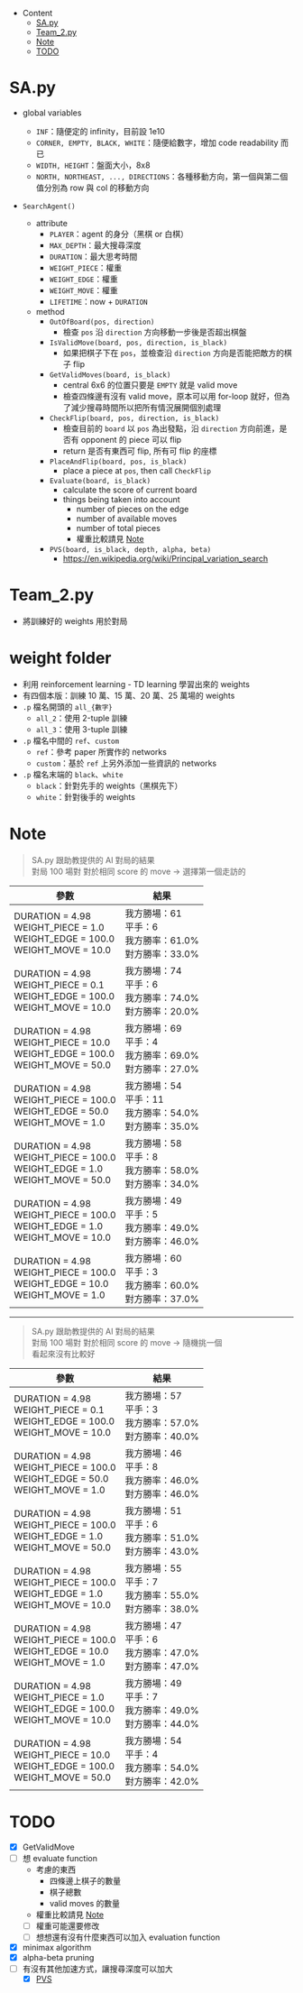 - Content
  - [SA.py](#SA.py)
  - [Team_2.py](#Team_2.py)
  - [Note](#Note)
  - [TODO](#TODO)

# SA.py

- global variables
  - `INF`：隨便定的 infinity，目前設 1e10
  - `CORNER, EMPTY, BLACK, WHITE`：隨便給數字，增加 code readability 而已
  - `WIDTH, HEIGHT`：盤面大小，8x8
  - `NORTH, NORTHEAST, ..., DIRECTIONS`：各種移動方向，第一個與第二個值分別為 row 與 col 的移動方向

- `SearchAgent()`
  - attribute
    - `PLAYER`：agent 的身分（黑棋 or 白棋）
    - `MAX_DEPTH`：最大搜尋深度
    - `DURATION`：最大思考時間
    - `WEIGHT_PIECE`：權重
    - `WEIGHT_EDGE`：權重
    - `WEIGHT_MOVE`：權重
    - `LIFETIME`：now + `DURATION`
  - method
    - `OutOfBoard(pos, direction)`
      - 檢查 `pos` 沿 `direction` 方向移動一步後是否超出棋盤
    - `IsValidMove(board, pos, direction, is_black)`
      - 如果把棋子下在 `pos`，並檢查沿 `direction` 方向是否能把敵方的棋子 flip
    - `GetValidMoves(board, is_black)`
      - central 6x6 的位置只要是 `EMPTY` 就是 valid move
      - 檢查四條邊有沒有 valid move，原本可以用 for-loop 就好，但為了減少搜尋時間所以把所有情況展開個別處理
    - `CheckFlip(board, pos, direction, is_black)`
      - 檢查目前的 `board` 以 `pos` 為出發點，沿 `direction` 方向前進，是否有 opponent 的 piece 可以 flip
      - return 是否有東西可 flip, 所有可 flip 的座標
    - `PlaceAndFlip(board, pos, is_black)`
      - place a piece at `pos`, then call `CheckFlip`
    - `Evaluate(board, is_black)`
      - calculate the score of current board
      - things being taken into account
        - number of pieces on the edge
        - number of available moves
        - number of total pieces
        - 權重比較請見 [Note](#Note)
    - `PVS(board, is_black, depth, alpha, beta)`
      - https://en.wikipedia.org/wiki/Principal_variation_search

# Team_2.py

- 將訓練好的 weights 用於對局

# weight folder

- 利用 reinforcement learning - TD learning 學習出來的 weights
- 有四個本版：訓練 10 萬、15 萬、20 萬、25 萬場的 weights
- `.p` 檔名開頭的 `all_{數字}`
  - `all_2`：使用 2-tuple 訓練
  - `all_3`：使用 3-tuple 訓練
- `.p` 檔名中間的 `ref`、`custom`
  - `ref`：參考 paper 所實作的 networks
  - `custom`：基於 `ref` 上另外添加一些資訊的 networks
- `.p` 檔名末端的 `black`、`white`
  - `black`：針對先手的 weights（黑棋先下）
  - `white`：針對後手的 weights

# Note

> SA.py 跟助教提供的 AI 對局的結果  
> 對局 100 場對
> 對於相同 score 的 move -> 選擇第一個走訪的

|參數|結果|
|-|-|
|DURATION = 4.98<br/>WEIGHT_PIECE = 1.0<br/>WEIGHT_EDGE = 100.0<br/>WEIGHT_MOVE = 10.0|我方勝場：61<br/>平手：6<br/>我方勝率：61.0%<br/>對方勝率：33.0%|
|DURATION = 4.98<br/>WEIGHT_PIECE = 0.1<br/>WEIGHT_EDGE = 100.0<br/>WEIGHT_MOVE = 10.0|我方勝場：74<br/>平手：6<br/>我方勝率：74.0%<br/>對方勝率：20.0%|
|DURATION = 4.98<br/>WEIGHT_PIECE = 10.0<br/>WEIGHT_EDGE = 100.0<br/>WEIGHT_MOVE = 50.0|我方勝場：69<br/>平手：4<br/>我方勝率：69.0%<br/>對方勝率：27.0%|
|DURATION = 4.98<br/>WEIGHT_PIECE = 100.0<br/>WEIGHT_EDGE = 50.0<br/>WEIGHT_MOVE = 1.0|我方勝場：54<br/>平手：11<br/>我方勝率：54.0%<br/>對方勝率：35.0%|
|DURATION = 4.98<br/>WEIGHT_PIECE = 100.0<br/>WEIGHT_EDGE = 1.0<br/>WEIGHT_MOVE = 50.0|我方勝場：58<br/>平手：8<br/>我方勝率：58.0%<br/>對方勝率：34.0%|
|DURATION = 4.98<br/>WEIGHT_PIECE = 100.0<br/>WEIGHT_EDGE = 1.0<br/>WEIGHT_MOVE = 10.0|我方勝場：49<br/>平手：5<br/>我方勝率：49.0%<br/>對方勝率：46.0%|
|DURATION = 4.98<br/>WEIGHT_PIECE = 100.0<br/>WEIGHT_EDGE = 10.0<br/>WEIGHT_MOVE = 1.0|我方勝場：60<br/>平手：3<br/>我方勝率：60.0%<br/>對方勝率：37.0%|

---

> SA.py 跟助教提供的 AI 對局的結果  
> 對局 100 場對
> 對於相同 score 的 move -> 隨機挑一個  
> 看起來沒有比較好

|參數|結果|
|-|-|
|DURATION = 4.98<br/>WEIGHT_PIECE = 0.1<br/>WEIGHT_EDGE = 100.0<br/>WEIGHT_MOVE = 10.0|我方勝場：57<br/>平手：3<br/>我方勝率：57.0%<br/>對方勝率：40.0%|
|DURATION = 4.98<br/>WEIGHT_PIECE = 100.0<br/>WEIGHT_EDGE = 50.0<br/>WEIGHT_MOVE = 1.0|我方勝場：46<br/>平手：8<br/>我方勝率：46.0%<br/>對方勝率：46.0%|
|DURATION = 4.98<br/>WEIGHT_PIECE = 100.0<br/>WEIGHT_EDGE = 1.0<br/>WEIGHT_MOVE = 50.0|我方勝場：51<br/>平手：6<br/>我方勝率：51.0%<br/>對方勝率：43.0%|
|DURATION = 4.98<br/>WEIGHT_PIECE = 100.0<br/>WEIGHT_EDGE = 1.0<br/>WEIGHT_MOVE = 10.0|我方勝場：55<br/>平手：7<br/>我方勝率：55.0%<br/>對方勝率：38.0%|
|DURATION = 4.98<br/>WEIGHT_PIECE = 100.0<br/>WEIGHT_EDGE = 10.0<br/>WEIGHT_MOVE = 1.0|我方勝場：47<br/>平手：6<br/>我方勝率：47.0%<br/>對方勝率：47.0%|
|DURATION = 4.98<br/>WEIGHT_PIECE = 1.0<br/>WEIGHT_EDGE = 100.0<br/>WEIGHT_MOVE = 10.0|我方勝場：49<br/>平手：7<br/>我方勝率：49.0%<br/>對方勝率：44.0%|
|DURATION = 4.98<br/>WEIGHT_PIECE = 10.0<br/>WEIGHT_EDGE = 100.0<br/>WEIGHT_MOVE = 50.0|我方勝場：54<br/>平手：4<br/>我方勝率：54.0%<br/>對方勝率：42.0%|

<style>
table {
    width:100%;
}
</style>

# TODO

- [x] GetValidMove
- [ ] 想 evaluate function
  - 考慮的東西
    - 四條邊上棋子的數量
    - 棋子總數
    - valid moves 的數量
  - 權重比較請見 [Note](#Note)
  - [ ] 權重可能還要修改
  - [ ] 想想還有沒有什麼東西可以加入 evaluation function
- [x] minimax algorithm
- [x] alpha-beta pruning
- [ ] 有沒有其他加速方式，讓搜尋深度可以加大
  - [x] [PVS](https://en.wikipedia.org/wiki/Principal_variation_search)
